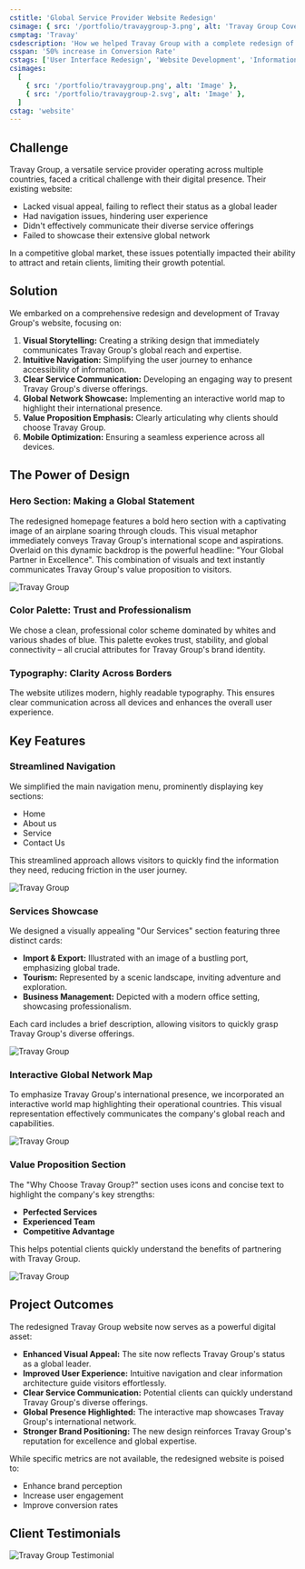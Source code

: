 ```yaml
---
cstitle: 'Global Service Provider Website Redesign'
csimage: { src: '/portfolio/travaygroup-3.png', alt: 'Travay Group Cover' }
csmptag: 'Travay'
csdescription: 'How we helped Travay Group with a complete redesign of their website to improve user experience and navigation'
csspan: '50% increase in Conversion Rate'
cstags: ['User Interface Redesign', 'Website Development', 'Information Architecture']
csimages:
  [
    { src: '/portfolio/travaygroup.png', alt: 'Image' },
    { src: '/portfolio/travaygroup-2.svg', alt: 'Image' },
  ]
cstag: 'website'
---
```


## Challenge

Travay Group, a versatile service provider operating across multiple countries, faced a critical challenge with their digital presence. Their existing website:

- Lacked visual appeal, failing to reflect their status as a global leader
- Had navigation issues, hindering user experience
- Didn't effectively communicate their diverse service offerings
- Failed to showcase their extensive global network

In a competitive global market, these issues potentially impacted their ability to attract and retain clients, limiting their growth potential.

## Solution

We embarked on a comprehensive redesign and development of Travay Group's website, focusing on:

1. **Visual Storytelling:** Creating a striking design that immediately communicates Travay Group's global reach and expertise.
2. **Intuitive Navigation:** Simplifying the user journey to enhance accessibility of information.
3. **Clear Service Communication:** Developing an engaging way to present Travay Group's diverse offerings.
4. **Global Network Showcase:** Implementing an interactive world map to highlight their international presence.
5. **Value Proposition Emphasis:** Clearly articulating why clients should choose Travay Group.
6. **Mobile Optimization:** Ensuring a seamless experience across all devices.

## The Power of Design

### Hero Section: Making a Global Statement

The redesigned homepage features a bold hero section with a captivating image of an airplane soaring through clouds. This visual metaphor immediately conveys Travay Group's international scope and aspirations. Overlaid on this dynamic backdrop is the powerful headline: "Your Global Partner in Excellence". This combination of visuals and text instantly communicates Travay Group's value proposition to visitors.

![Travay Group](/portfolio/travaygroup-4.png)

### Color Palette: Trust and Professionalism

We chose a clean, professional color scheme dominated by whites and various shades of blue. This palette evokes trust, stability, and global connectivity – all crucial attributes for Travay Group's brand identity.

### Typography: Clarity Across Borders

The website utilizes modern, highly readable typography. This ensures clear communication across all devices and enhances the overall user experience.

## Key Features

### Streamlined Navigation

We simplified the main navigation menu, prominently displaying key sections:

- Home
- About us
- Service
- Contact Us

This streamlined approach allows visitors to quickly find the information they need, reducing friction in the user journey.

![Travay Group](/portfolio/travaygroup-5.png)

### Services Showcase

We designed a visually appealing "Our Services" section featuring three distinct cards:

- **Import & Export:** Illustrated with an image of a bustling port, emphasizing global trade.
- **Tourism:** Represented by a scenic landscape, inviting adventure and exploration.
- **Business Management:** Depicted with a modern office setting, showcasing professionalism.

Each card includes a brief description, allowing visitors to quickly grasp Travay Group's diverse offerings.

![Travay Group](/portfolio/travaygroup-6.png)

### Interactive Global Network Map

To emphasize Travay Group's international presence, we incorporated an interactive world map highlighting their operational countries. This visual representation effectively communicates the company's global reach and capabilities.

![Travay Group](/portfolio/travaygroup-7.png)

### Value Proposition Section

The "Why Choose Travay Group?" section uses icons and concise text to highlight the company's key strengths:

- **Perfected Services**
- **Experienced Team**
- **Competitive Advantage**

This helps potential clients quickly understand the benefits of partnering with Travay Group.

![Travay Group](/portfolio/travaygroup-8.png)

## Project Outcomes

The redesigned Travay Group website now serves as a powerful digital asset:

- **Enhanced Visual Appeal:** The site now reflects Travay Group's status as a global leader.
- **Improved User Experience:** Intuitive navigation and clear information architecture guide visitors effortlessly.
- **Clear Service Communication:** Potential clients can quickly understand Travay Group's diverse offerings.
- **Global Presence Highlighted:** The interactive map showcases Travay Group's international network.
- **Stronger Brand Positioning:** The new design reinforces Travay Group's reputation for excellence and global expertise.

While specific metrics are not available, the redesigned website is poised to:

- Enhance brand perception
- Increase user engagement
- Improve conversion rates

## Client Testimonials

![Travay Group Testimonial](/portfolio/travaygroup-testimonial.png)

